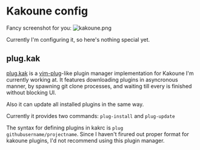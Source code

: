 # Kakoune config

Fancy screenshot for you:
![kakoune.png]()

Currently I'm configuring it, so here's nothing special yet.

## plug.kak

[plug.kak]() is a [vim-plug](https://github.com/junegunn/vim-plug)-like plugin manager implementation for Kakoune
I'm currently working at. It features downloading plugins in asyncronous
manner, by spawning git clone processes, and waiting till every is finished
without blocking UI.

Also it can update all installed plugins in the same way.

Currently it provides two commands: `plug-install` and `plug-update`

The syntax for defining plugins in kakrc is `plug githubusername/projectname`.
Since I haven't firured out proper format for kakoune plugins, I'd not recommend
using this plugin manager.

